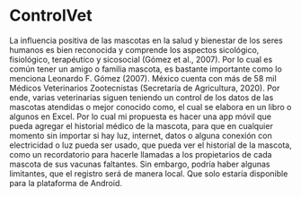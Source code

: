 # ControlVet
La influencia positiva de las mascotas en la salud y bienestar de los seres humanos es bien reconocida y comprende los aspectos sicológico, fisiológico, terapéutico y sicosocial (Gómez et al., 2007). Por lo cual es común tener un amigo o familia mascota, es bastante importante como lo menciona Leonardo F. Gómez (2007).
México cuenta con más de 58 mil Médicos Veterinarios Zootecnistas (Secretaría de Agricultura, 2020). Por ende, varias veterinarias siguen teniendo un control de los datos de las mascotas atendidas o mejor conocido como, el cual se elabora en un libro o algunos en Excel. 
Por lo cual mi propuesta es hacer una app móvil que pueda agregar el historial médico de la mascota, para que en cualquier momento sin importar si hay luz, internet, datos o alguna conexión con electricidad o luz pueda ser usado, que pueda ver el historial de la mascota, como un recordatorio para hacerle llamadas a los propietarios de cada mascota de sus vacunas faltantes.
Sin embargo, podría haber algunas limitantes, que el registro será de manera local. Que solo estaría disponible para la plataforma de Android.
